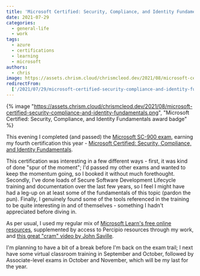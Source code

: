 ```yaml
---
title: 'Microsoft Certified: Security, Compliance, and Identity Fundamentals'
date: 2021-07-29
categories:
  - general-life
  - work
tags:
  - azure
  - certifications
  - learning
  - microsoft
authors:
  - chris
image: https://assets.chrism.cloud/chrismcleod.dev/2021/08/microsoft-certified-security-compliance-and-identity-fundamentals.png
redirectFrom:
  ['/2021/07/29/microsoft-certified-security-compliance-and-identity-fundamentals/']
---
```


{% image "https://assets.chrism.cloud/chrismcleod.dev/2021/08/microsoft-certified-security-compliance-and-identity-fundamentals.png", "Microsoft Certified: Security, Compliance, and Identity Fundamentals award badge" %}

This evening I completed (and passed) the [Microsoft SC-900 exam](https://docs.microsoft.com/en-gb/learn/certifications/exams/sc-900), earning my fourth certification this year - [Microsoft Certified: Security, Compliance, and Identity Fundamentals](https://www.credly.com/earner/earned/badge/c20067ce-b4dd-4a34-92c6-4aad78a7a726).

This certification was interesting in a few different ways - first, it was kind of done "spur of the moment"; I'd passed my other exams and wanted to keep the momentum going, so I booked it without much forethought. Secondly, I've done loads of Secure Software Development Lifecycle training and documentation over the last few years, so I feel I might have had a leg-up on at least some of the fundamentals of this topic (pardon the pun). Finally, I genuinely found some of the tools referenced in the training to be quite interesting in and of themselves - something I hadn't appreciated before diving in.

As per usual, I used my regular mix of [Microsoft Learn's free online resources](https://docs.microsoft.com/en-gb/learn/certifications/security-compliance-and-identity-fundamentals/), supplemented by access to Percipio resources through my work, and [this great "cram" video by John Saville](https://youtu.be/Bz-8jM3jg-8).

I'm planning to have a bit of a break before I'm back on the exam trail; I next have some virtual classroom training in September and October, followed by Associate-level exams in October and November, which will be my last for the year.
